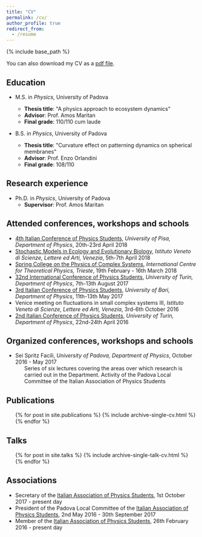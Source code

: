 ```yaml
---
title: "CV"
permalink: /cv/
author_profile: true
redirect_from:
  - /resume
---
```


{% include base_path %}

You can also download my CV as a [pdf file](/files/CV_PaccianiMori.pdf).

## Education
* M.S. in *Physics*, University of Padova
  * **Thesis title**: "A physics approach to ecosystem dynamics"
  * **Advisor**: Prof. Amos Maritan
  * **Final grade**: 110/110 cum laude

* B.S. in *Physics*, University of Padova
  * **Thesis title**: "Curvature effect on patterning dynamics on spherical membranes"
  * **Advisor**: Prof. Enzo Orlandini
  * **Final grade**: 108/110

## Research experience
* Ph.D. in *Physics*, University of Padova
  * **Supervisor**: Prof. Amos Maritan

## Attended conferences, workshops and schools
<!--* [Conference on Complex Systems 2018](http://ccs2018.web.auth.gr/), *Aristotle University of Thessaloniki*, 23rd-28th September 2018-->
* [4th Italian Conference of Physics Students](http://ai-sf.it/cisf18/), *University of Pisa, Department of Physics*, 20th-23rd April 2018
* [Stochastic Models in Ecology and Evolutionary Biology](http://www.pd.infn.it/~maritan/veniceworkshop/veniceworkshop.html), *Istituto Veneto di Scienze, Lettere ed Arti, Venezia*, 5th-7th April 2018
* [Spring College on the Physics of Complex Systems](http://indico.ictp.it/event/8299/), *International Centre for Theoretical Physics, Trieste*, 19th February - 16th March 2018
* [32nd International Conference of Physics Students](http://www.icps2017.it/), *University of Turin, Department of Physics*, 7th-13th August 2017
* [3rd Italian Conference of Physics Students](http://www.ai-sf.it/cisf2017/), *University of Bari, Department of Physics*, 11th-13th May 2017
* Venice meeting on fluctuations in small complex systems III,  *Istituto Veneto di Scienze, Lettere ed Arti, Venezia*, 3rd-6th October 2016
* [2nd Italian Conference of Physics Students](http://www.ai-sf.it/cisf2016/), *University of Turin, Department of Physics*, 22nd-24th April 2016

## Organized conferences, workshops and schools
* Sei Spritz Facili, *University of Padova, Department of Physics*, October 2016 - May 2017
  <ul> <li style="list-style-type: none;">Series of six lectures covering the areas over which research is carried out in the Department. Activity of the Padova Local Committee of the Italian Association of Physics Students</li> </ul>

## Publications
  <ul>{% for post in site.publications %}
    {% include archive-single-cv.html %}
  {% endfor %}</ul>

## Talks
  <ul>{% for post in site.talks %}
    {% include archive-single-talk-cv.html %}
  {% endfor %}</ul>

<!--## Teaching
  <ul>{% for post in site.teaching %}
    {% include archive-single-cv.html %}
  {% endfor %}</ul>-->

## Associations
* Secretary of the [Italian Association of Physics Students](http://www.ai-sf.it), 1st October 2017 - present day
* President of the Padova Local Committee of the [Italian Association of Physics Students](http://www.ai-sf.it), 2nd May 2016 - 30th September 2017
* Member of the [Italian Association of Physics Students](http://www.ai-sf.it), 26th February 2016 - present day
